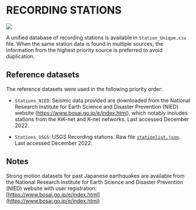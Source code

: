 # RECORDING STATIONS

![](recording_stations.png)

A unified database of recording stations is available in `Station_Unique.csv` file.
When the same station data is found in multiple sources, the information from the highest priority source is preferred to avoid duplication.


## Reference datasets

The reference datasets were used in the following priority order:

- `Stations_NIED`: Seismic data provided are downloaded from the National Research Institute for Earth Science and Disaster Prevention (NIED) website (https://www.bosai.go.jp/e/index.html), which notably includes stations from the KiK-net and K-net networks. Last accessed December 2022.

- `Stations_USGS`: USGS Recording stations. Raw file [`stationlist.json`](https://earthquake.usgs.gov/product/shakemap/us600042fx/atlas/1594402133969/download/stationlist.json). Last accessed December 2022.


## Notes

Strong motion datasets for past Japanese earthquakes are available from the National Research Institute for Earth Science and Disaster Prevention (NIED) website with user registration: [https://www.bosai.go.jp/e/index.html](https://www.bosai.go.jp/e/index.html)